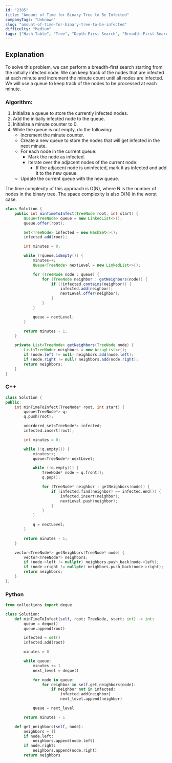 ```yaml
---
id: "2385"
title: "Amount of Time for Binary Tree to Be Infected"
companyTags: "Unknown"
slug: "amount-of-time-for-binary-tree-to-be-infected"
difficulty: "Medium"
tags: ["Hash Table", "Tree", "Depth-First Search", "Breadth-First Search", "Binary Tree"]
---
```


## Explanation
To solve this problem, we can perform a breadth-first search starting from the initially infected node. We can keep track of the nodes that are infected at each minute and increment the minute count until all nodes are infected. We will use a queue to keep track of the nodes to be processed at each minute.

### Algorithm:
1. Initialize a queue to store the currently infected nodes.
2. Add the initially infected node to the queue.
3. Initialize a minute counter to 0.
4. While the queue is not empty, do the following:
   - Increment the minute counter.
   - Create a new queue to store the nodes that will get infected in the next minute.
   - For each node in the current queue:
     - Mark the node as infected.
     - Iterate over the adjacent nodes of the current node:
       - If the adjacent node is uninfected, mark it as infected and add it to the new queue.
   - Update the current queue with the new queue.

The time complexity of this approach is O(N), where N is the number of nodes in the binary tree. The space complexity is also O(N) in the worst case.
```java
class Solution {
    public int minTimeToInfect(TreeNode root, int start) {
        Queue<TreeNode> queue = new LinkedList<>();
        queue.offer(root);

        Set<TreeNode> infected = new HashSet<>();
        infected.add(root);

        int minutes = 0;

        while (!queue.isEmpty()) {
            minutes++;
            Queue<TreeNode> nextLevel = new LinkedList<>();

            for (TreeNode node : queue) {
                for (TreeNode neighbor : getNeighbors(node)) {
                    if (!infected.contains(neighbor)) {
                        infected.add(neighbor);
                        nextLevel.offer(neighbor);
                    }
                }
            }

            queue = nextLevel;
        }

        return minutes - 1;
    }

    private List<TreeNode> getNeighbors(TreeNode node) {
        List<TreeNode> neighbors = new ArrayList<>();
        if (node.left != null) neighbors.add(node.left);
        if (node.right != null) neighbors.add(node.right);
        return neighbors;
    }
}
```

### C++
```cpp
class Solution {
public:
    int minTimeToInfect(TreeNode* root, int start) {
        queue<TreeNode*> q;
        q.push(root);

        unordered_set<TreeNode*> infected;
        infected.insert(root);

        int minutes = 0;

        while (!q.empty()) {
            minutes++;
            queue<TreeNode*> nextLevel;

            while (!q.empty()) {
                TreeNode* node = q.front();
                q.pop();

                for (TreeNode* neighbor : getNeighbors(node)) {
                    if (infected.find(neighbor) == infected.end()) {
                        infected.insert(neighbor);
                        nextLevel.push(neighbor);
                    }
                }
            }

            q = nextLevel;
        }

        return minutes - 1;
    }

    vector<TreeNode*> getNeighbors(TreeNode* node) {
        vector<TreeNode*> neighbors;
        if (node->left != nullptr) neighbors.push_back(node->left);
        if (node->right != nullptr) neighbors.push_back(node->right);
        return neighbors;
    }
};
```

### Python
```python
from collections import deque

class Solution:
    def minTimeToInfect(self, root: TreeNode, start: int) -> int:
        queue = deque()
        queue.append(root)

        infected = set()
        infected.add(root)

        minutes = 0

        while queue:
            minutes += 1
            next_level = deque()

            for node in queue:
                for neighbor in self.get_neighbors(node):
                    if neighbor not in infected:
                        infected.add(neighbor)
                        next_level.append(neighbor)

            queue = next_level

        return minutes - 1

    def get_neighbors(self, node):
        neighbors = []
        if node.left:
            neighbors.append(node.left)
        if node.right:
            neighbors.append(node.right)
        return neighbors
```